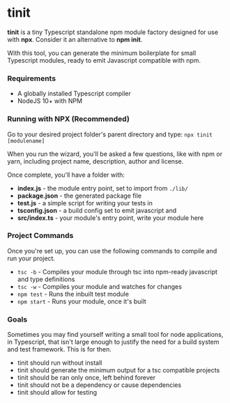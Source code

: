 # tinit

**tinit** is a tiny Typescript standalone npm module factory designed for use 
with **npx**. Consider it an alternative to **npm init**.

With this tool, you can generate the minimum boilerplate for small Typescript
 modules, ready to emit Javascript compatible with npm.

### Requirements
- A globally installed Typescript compiler
- NodeJS 10+ with NPM

### Running with NPX (Recommended)
Go to your desired project folder's parent directory and type:
`npx tinit [modulename]`

When you run the wizard, you'll be asked a few questions, like with npm or 
yarn, including project name, description, author and license.

Once complete, you'll have a folder with:
- **index.js** - the module entry point, set to import from `./lib/`
- **package.json** - the generated package file
- **test.js** - a simple script for writing your tests in
- **tsconfig.json** - a build config set to emit javascript and
- **src/index.ts** - your module's entry point, write your module here

### Project Commands
Once you're set up, you can use the following commands to compile and run your
 project.
- `tsc -b` - Compiles your module through tsc into npm-ready javascript and 
  type definitions
- `tsc -w` - Compiles your module and watches for changes
- `npm test` - Runs the inbuilt test module
- `npm start` - Runs your module, once it's built

### Goals
Sometimes you may find yourself writing a small tool for node applications, in
Typescript, that isn't large enough to justify the need for a build system and 
test framework. This is for then.
- tinit should run without install
- tinit should generate the minimum output for a tsc compatible projects
- tinit should be ran only once, left behind forever
- tinit should not be a dependency or cause dependencies
- tinit should allow for testing